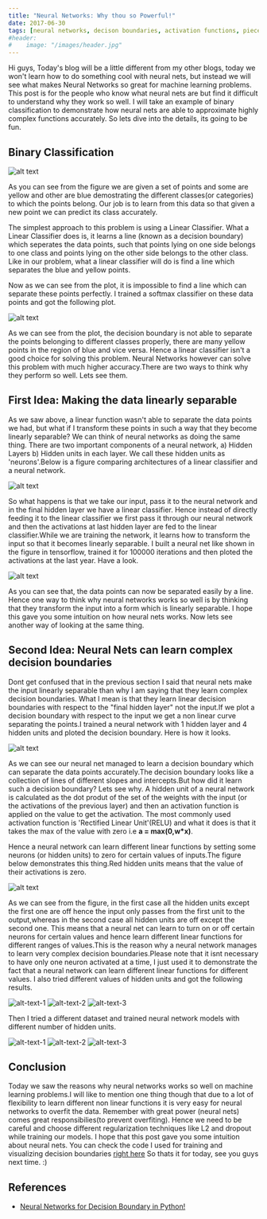 ```yaml
---
title: "Neural Networks: Why thou so Powerful!"
date: 2017-06-30
tags: [neural networks, decison boundaries, activation functions, piecewise linear, machine learning]
#header:
#    image: "/images/header.jpg"
---
```


Hi guys, Today's blog will be a little different from my other blogs, today we won't learn how to do something cool with neural nets, but instead we will see what makes Neural Networks so great for machine learning problems. This post is for the people who know what neural nets are but find it difficult to understand why they work so well. I will take an example of binary classification to demonstrate how neural nets are able to approximate highly complex functions accurately. So lets dive into the details, its going to be fun.

## Binary Classification
![alt text](/images/neuralnets/data.png)

As you can see from the figure we are given a set of points and some are yellow and other are blue demostrating the different classes(or categories) to which the points belong. Our job is to learn from this data so that given a new point we can predict its class accurately.

The simplest approach to this problem is using a Linear Classifier. What a Linear Classifier does is, it learns a line (known as a decision boundary) which seperates the data points, such that points lying on one side belongs to one class and points lying on the other side belongs to the other class. Like in our problem, what a linear classifier will do is find a line which separates the blue and yellow points.

Now as we can see from the plot, it is impossible to find a line which can separate these points perfectly. I trained a softmax classifier on these data points and got the following plot.

![alt text](/images/neuralnets/myfig.png)

As we can see from the plot, the decision boundary is not able to separate the points belonging to different classes properly, there are many yellow points in the region of blue and vice versa. Hence a linear classifier isn't a good choice for solving this problem. Neural Networks however can solve this problem with much higher accuracy.There are two ways to think why they perform so well. Lets see them.

## First Idea: Making the data linearly separable
As we saw above, a linear function wasn't able to separate the data points we had, but what if I transform these points in such a way that they become linearly separable? We can think of neural networks as doing the same thing.
There are two important components of a neural network, a) Hidden Layers b) Hidden units in each layer. We call these hidden units as 'neurons'.Below is a figure comparing architectures of a linear classifier and a neural network.

![alt text](/images/neuralnets/download.png)

So what happens is that we take our input, pass it to the neural network and in the final hidden layer we have a linear classifier. Hence instead of directly feeding it to the linear classifier we first pass it through our neural network and then the activations at last hidden layer are fed to the linear classifier.While we are training the network, it learns how to transform the input so that it becomes linearly separable.
I built a neural net like shown in the figure in tensorflow, trained it for 100000 iterations and then ploted the activations at the last year. Have a look.

![alt text](/images/neuralnets/lsepro.png)

As you can see that, the data points can now be separated easily by a line. Hence one way to think why neural networks works so well is by thinking that they transform the input into a form which is linearly separable. I hope this gave you some intuition on how neural nets works. Now lets see another way of looking at the same thing.

## Second Idea: Neural Nets can learn complex decision boundaries

Dont get confused that in the previous section I said that neural nets make the input linearly separable than why I am saying that they learn complex decision boundaries. What I mean is that they learn linear decision boundaries with respect to the "final hidden layer" not the input.If we plot a decision boundary with respect to the input we get a non linear curve separating the points.I trained a neural network with 1 hidden layer and 4 hidden units and ploted the decision boundary. Here is how it looks.

![alt text](/images/neuralnets/dbnn4.png)

As we can see our neural net managed to learn a decision boundary which can separate the data points accurately.The decision boundary looks like a collection of lines of different slopes and intercepts.But how did it learn such a decision boundary? Lets see why.
A hidden unit of a neural network is calculated as the dot produt of the set of the weights with the input (or the activations of the previous layer) and then an activation function is applied on the value to get the activation. The most commonly used activation function is 'Rectified Linear Unit'(RELU) and what it does is that it takes the max of the value with zero i.e **a = max(0,w*x)**.

Hence a neural network can learn different linear functions by setting some neurons (or hidden units) to zero for certain values of inputs.The figure below demonstrates this thing.Red hidden units means that the value of their activations is zero.

![alt text](/images/neuralnets/export.png)

As we can see from the figure, in the first case all the hidden units except the first one are off hence the input only passes from the first unit to the output,whereas in the second case all hidden units are off except the second one. This means that a neural net can learn to turn on or off certain neurons for certain values and hence learn different linear functions for different ranges of values.This is the reason why a neural network manages to learn very complex decision boundaries.Please note that it isnt necessary to have only one neuron activated at a time, I just used it to demonstrate the fact that a neural network can learn different linear functions for different values. I also tried different values of hidden units and got the following results.

![alt-text-1](/images/neuralnets/dbnn4.png "4 hidden units") ![alt-text-2](/images/neuralnets/nndb5.png "5 hidden units") ![alt-text-3](/images/neuralnets/nndb10.png "10 hidden units")

Then I tried a different dataset and trained neural network models with different number of hidden units.

![alt-text-1](/images/neuralnets/circle.png "Dataset") ![alt-text-2](/images/neuralnets/5.png "5 hidden units") ![alt-text-3](/images/neuralnets/15.png "15 hidden units")

## Conclusion

Today we saw the reasons why neural networks works so well on machine learning problems.I will like to mention one thing though that due to a lot of flexibility to learn different non linear functions it is very easy for neural networks to overfit the data. Remember with great power (neural nets) comes great responsibilies(to prevent overfiting). Hence we need to be careful and choose different regularization techniques like L2 and dropout while training our models. I hope that this post gave you some intuition about neural nets. You can check the code I used for training and visualizing decision boundaries [right here](https://github.com/kabirahuja2431/NeuralNetsVisualizations) So thats it for today, see you guys next time. :)

## References

* [Neural Networks for Decision Boundary in Python!](https://medium.com/ml-algorithms/neural-networks-for-decision-boundary-in-python-b243440fb7d1)


                                 